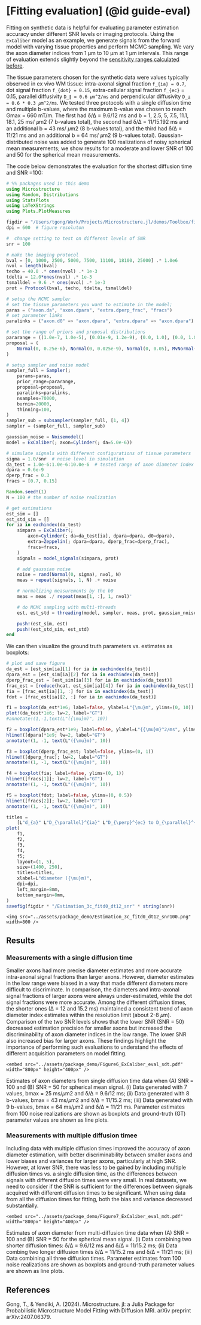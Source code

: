 # [Fitting evaluation] (@id guide-eval)

Fitting on synthetic data is helpful for evaluating parameter estimation accuracy under different SNR levels or imaging protocols. 
Using the `ExCaliber` model as an example, we generate signals from the forward model with varying tissue properties and perform MCMC sampling. We vary the axon diameter indices from 1 μm to 10 μm at 1 μm intervals. This range of evaluation extends slightly beyond the [sensitivity ranges calculated before](1_sensitivity_range.md).

The tissue parameters chosen for the synthetic data were values typically observed in ex vivo WM tissue: intra-axonal signal fraction  ``f_{ia} = 0.7``, dot signal fraction ``f_{dot} = 0.15``, extra-cellular signal fraction ``f_{ec}`` = 0.15, parallel diffusivity ``D_∥ = 0.6 𝜇m^2/ms`` and perpendicular diffusivity ``D_⊥ = 0.6 * 0.3 𝜇m^2/ms``. We tested three protocols with a single diffusion time and multiple b-values, where the maximum b-value was chosen to reach Gmax = 660 mT/m. The first had δ/∆ = 9.6/12 ms and b = 1, 2.5, 5, 7.5, 11.1, 18.1, 25 ms/ 𝜇m2 (7 b-values total), the second had δ/∆ = 11/15.192 ms and an additional b = 43 ms/ 𝜇m2 (8 b-values total), and the third had δ/∆ = 11/21 ms and an additional b = 64 ms/ 𝜇m2 (9 b-values total). Gaussian-distributed noise was added to generate 100 realizations of noisy spherical mean measurements; we show results for a moderate and lower SNR of 100 and 50 for the spherical mean measurements. 

The code below demonstrates the evaluation for the shortest diffusion time and SNR =100:
```julia
# %% packages used in this demo
using Microstructure
using Random, Distributions
using StatsPlots
using LaTeXStrings
using Plots.PlotMeasures

figdir = "/Users/tgong/Work/Projects/Microstructure.jl/demos/Toolbox/figures" 
dpi = 600  # figure resoluton

#  change setting to test on different levels of SNR 
snr = 100

# make the imaging protocol 
bval = [0, 1000, 2500, 5000, 7500, 11100, 18100, 25000] .* 1.0e6
nvol = length(bval)
techo = 40.0 .* ones(nvol) .* 1e-3
tdelta = 12.0*ones(nvol) .* 1e-3
tsmalldel = 9.6 .* ones(nvol) .* 1e-3
prot = Protocol(bval, techo, tdelta, tsmalldel)

# setup the MCMC sampler
# set the tissue parameters you want to estimate in the model; 
paras = ("axon.da", "axon.dpara", "extra.dperp_frac", "fracs")
# set parameter links
paralinks = ("axon.d0" => "axon.dpara", "extra.dpara" => "axon.dpara")

# set the range of priors and proposal distributions
pararange = ((1.0e-7, 1.0e-5), (0.01e-9, 1.2e-9), (0.0, 1.0), (0.0, 1.0))
proposal = (
    Normal(0, 0.25e-6), Normal(0, 0.025e-9), Normal(0, 0.05), MvNormal([0.0025 0; 0 0.0001])
)

# setup sampler and noise model
sampler_full = Sampler(;
    params=paras,
    prior_range=pararange,
    proposal=proposal,
    paralinks=paralinks,
    nsamples=70000,
    burnin=20000,
    thinning=100,
)
sampler_sub = subsampler(sampler_full, [1, 4])
sampler = (sampler_full, sampler_sub)

gaussian_noise = Noisemodel()
model = ExCaliber(; axon=Cylinder(; da=5.0e-6))

# simulate signals with different configurations of tissue parameters
sigma = 1.0/snr  # noise level in simulation
da_test = 1.0e-6:1.0e-6:10.0e-6  # tested range of axon diameter index
dpara = 0.6e-9
dperp_frac = 0.3
fracs = [0.7, 0.15]

Random.seed!(1)
N = 100 # the number of noise realization 

# get estimations 
est_sim = []
est_std_sim = []
for ia in eachindex(da_test)
    simpara = ExCaliber(;
        axon=Cylinder(; da=da_test[ia], dpara=dpara, d0=dpara),
        extra=Zeppelin(; dpara=dpara, dperp_frac=dperp_frac),
        fracs=fracs,
    )
    signals = model_signals(simpara, prot)

    # add gaussian noise
    noise = rand(Normal(0, sigma), nvol, N)
    meas = repeat(signals, 1, N) .+ noise

    # normalizing measurements by the b0
    meas = meas ./ repeat(meas[1, :], 1, nvol)'

    # do MCMC sampling with multi-threads 
    est, est_std = threading(model, sampler, meas, prot, gaussian_noise)

    push!(est_sim, est)
    push!(est_std_sim, est_std) 
end
```

We can then visualize the ground truth parameters vs. estimates as boxplots:
```julia
# plot and save figure 
da_est = [est_sim[ia][1] for ia in eachindex(da_test)]
dpara_est = [est_sim[ia][2] for ia in eachindex(da_test)]
dperp_frac_est = [est_sim[ia][3] for ia in eachindex(da_test)]
frac_est = [reduce(hcat, est_sim[ia][4]) for ia in eachindex(da_test)]
fia = [frac_est[ia][1, :] for ia in eachindex(da_test)]
fdot = [frac_est[ia][2, :] for ia in eachindex(da_test)]

f1 = boxplot(da_est*1e6; label=false, ylabel=L"{\mu}m", ylims=(0, 10))
plot!(da_test*1e6; lw=2, label="GT")
#annotate!(1,-1,text(L"({\mu}m)", 10))

f2 = boxplot(dpara_est*1e9; label=false, ylabel=L"{{\mu}m}^2/ms", ylims=(0, 0.9))
hline!([dpara]*1e9; lw=2, label="GT")
annotate!(1, -1, text(L"({\mu}m)", 10))

f3 = boxplot(dperp_frac_est; label=false, ylims=(0, 1))
hline!([dperp_frac]; lw=2, label="GT")
annotate!(1, -1, text(L"({\mu}m)", 10))

f4 = boxplot(fia; label=false, ylims=(0, 1))
hline!([fracs[1]]; lw=2, label="GT")
annotate!(1, -1, text(L"({\mu}m)", 10))

f5 = boxplot(fdot; label=false, ylims=(0, 0.5))
hline!([fracs[2]]; lw=2, label="GT")
annotate!(1, -1, text(L"({\mu}m)", 10))

titles =
    [L"d_{a}" L"D_{\parallel}^{ia}" L"D_{\perp}^{ec} to D_{\parallel}^{ia} fraction " L"f_{ia}" L"f_{dot}"]
plot(
    f1,
    f2,
    f3,
    f4,
    f5;
    layout=(1, 5),
    size=(1400, 250),
    titles=titles,
    xlabel=L"diameter ({\mu}m)",
    dpi=dpi,
    left_margin=8mm,
    bottom_margin=8mm,
)
savefig(figdir * "/Estimation_3c_fitd0_dt12_snr" * string(snr))
```
```@raw html
<img src="../assets/package_demo/Estimation_3c_fitd0_dt12_snr100.png" width=800 /> 
```

## Results
### Measurements with a single diffusion time
Smaller axons had more precise diameter estimates and more accurate intra-axonal signal fractions than larger axons. However, diameter estimates in the low range were biased in a way that made different diameters more difficult to discriminate. In comparison, the diameters and intra-axonal signal fractions of larger axons were always under-estimated, while the dot signal fractions were more accurate. Among the different diffusion times, the shorter ones (∆ = 12 and 15.2 ms) maintained a consistent trend of axon diameter index estimates within the resolution limit (about 2-8 𝜇m). Comparison of the two SNR levels shows that the lower SNR (SNR = 50) decreased estimation precision for smaller axons but increased the discriminability of axon diameter indices in the low range. The lower SNR also increased bias for larger axons. These findings highlight the importance of performing such evaluations to understand the effects of different acquisition parameters on model fitting. 

```@raw html
<embed src="../assets/package_demo/Figure6_ExCaliber_eval_sdt.pdf" width="800px" height="400px" />
```
Estimates of axon diameters from single diffusion time data when (A) SNR = 100 and (B) SNR = 50 for spherical mean signal. (i) Data generated with 7 values, bmax = 25 ms/𝜇m2 and δ/∆ = 9.6/12 ms; (ii) Data generated with 8 b-values, bmax = 43 ms/𝜇m2 and δ/∆ = 11/15.2 ms; (iii) Data generated with 9 b-values, bmax = 64 ms/𝜇m2 and δ/∆ = 11/21 ms. Parameter estimates from 100 noise realizations are shown as boxplots and ground-truth (GT) parameter values are shown as line plots. 

### Measurements with multiple diffusion timee
Including data with multiple diffusion times improved the accuracy of axon diameter estimation, with better discriminability between smaller axons and lower biases and variances for larger axons, particularly at high SNR.  However, at lower SNR, there was less to be gained by including multiple diffusion times vs. a single diffusion time, as the differences between signals with different diffusion times were very small. In real datasets, we need to consider if the SNR is sufficient for the differences between signals acquired with different diffusion times to be significant. When using data from all the diffusion times for fitting, both the bias and variance decreased substantially. 

```@raw html
<embed src="../assets/package_demo/Figure7_ExCaliber_eval_mdt.pdf" width="800px" height="400px" />
```
Estimates of axon diameter from multi-diffusion time data when (A) SNR = 100 and (B) SNR = 50 for the spherical mean signal. (i) Data combining two shorter diffusion times: δ/∆ = 9.6/12 ms and δ/∆ = 11/15.2 ms; (ii) Data combing two longer diffusion times δ/∆ = 11/15.2 ms and δ/∆ = 11/21 ms; (iii) Data combining all three diffusion times. Parameter estimates from 100 noise realizations are shown as boxplots and ground-truth parameter values are shown as line plots. 

## References
Gong, T., & Yendiki, A. (2024). Microstructure. jl: a Julia Package for Probabilistic Microstructure Model Fitting with Diffusion MRI. arXiv preprint arXiv:2407.06379.

